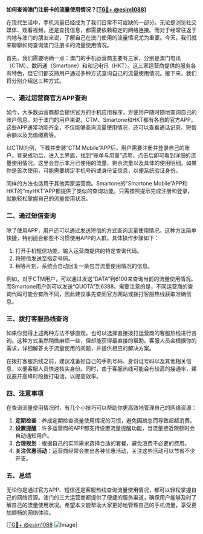 **如何查询澳门注册卡的流量使用情况？[[TG💪+ @esim1088](https://t.me/s/esim1088)]**

在现代生活中，手机流量已经成为了我们日常不可或缺的一部分。无论是浏览社交媒体、观看视频，还是查找信息，都需要依赖稳定的网络连接。而对于经常往返于内地与澳门的朋友来说，了解自己在澳门使用的流量情况尤为重要。今天，我们就来聊聊如何查询澳门注册卡的流量使用情况。

首先，我们需要明确一点：澳门的手机运营商主要有三家，分别是澳门电讯（CTM）、数码通（Smartone）和和记电讯（HKT）。这三家运营商提供的服务各有特色，但它们都支持用户通过多种方式查询自己的流量使用情况。接下来，我们将分别介绍这三种方式。

### 一、通过运营商官方APP查询

如今，大多数运营商都会提供官方的手机应用程序，方便用户随时随地查询自己的账户信息。对于澳门的用户来说，CTM、Smartone和HKT都有各自的官方APP。这些APP通常功能齐全，不仅能够查询流量使用情况，还可以查看通话记录、短信余额以及充值缴费等。

以CTM为例，下载并安装“CTM Mobile”APP后，用户需要注册并登录自己的账户。登录成功后，进入主界面，找到“账单与用量”选项，点击后即可看到详细的流量使用情况。这里会显示本月已使用的流量、剩余流量以及具体的使用明细。如果你是首次使用，可能需要绑定手机号码或身份证信息，以便系统验证身份。

同样的方法也适用于其他两家运营商。Smartone的“Smartone Mobile”APP和HKT的“myHKT”APP都提供了类似的查询功能。只需按照提示完成注册和登录，就能轻松掌握自己的流量使用状况。

### 二、通过短信查询

除了使用APP，用户还可以通过发送短信的方式查询流量使用情况。这种方法简单快捷，特别适合那些不习惯使用APP的人群。具体操作步骤如下：

1. 打开手机短信功能，输入运营商提供的特定查询代码。
2. 将短信发送至指定号码。
3. 稍等片刻，系统会自动回复一条包含流量使用情况的信息。

例如，对于CTM用户，可以通过发送“DATA”到6100来查询当前的流量使用情况。而Smartone用户则可以发送“QUOTA”到6388。需要注意的是，不同运营商的查询代码可能会有所不同，因此建议事先查阅官方网站或拨打客服热线获取准确信息。

### 三、拨打客服热线查询

如果你觉得上述两种方法不够直观，也可以选择直接拨打运营商的客服热线进行咨询。这种方式虽然稍微麻烦一些，但却能获得最直接的帮助。客服人员会根据你的需求，详细解答关于流量使用的问题，并提供相应的解决方案。

在拨打客服热线之前，建议准备好自己的手机号码、身份证号码以及其他相关信息，以便客服人员快速核实身份。同时，由于客服热线可能会有较高的接通率，建议避开高峰时段拨打电话，以提高效率。

### 四、注意事项

在查询流量使用情况时，有几个小技巧可以帮助你更高效地管理自己的网络资源：

1. **定期检查**：养成定期检查流量使用情况的习惯，避免因疏忽而导致超额消费。
2. **设置提醒**：许多运营商的APP都支持设置流量提醒功能，当流量接近限额时会自动通知用户。
3. **合理规划**：根据自己的实际需求选择合适的套餐，避免浪费不必要的费用。
4. **关注优惠活动**：运营商经常会推出各种优惠活动，关注这些活动可以节省不少开支。

### 五、总结

无论你是通过官方APP、短信还是客服热线查询流量使用情况，都可以轻松掌握自己的网络资源。澳门的三大运营商都提供了便捷的服务渠道，确保用户能够及时了解自己的流量使用状况。希望本文能帮助大家更好地管理自己的手机流量，享受更加顺畅的网络体验。

[[TG💪+ @esim1088](https://t.me/s/esim1088) ![Image](https://i.postimg.cc/4NQfJmqS/Snipaste-2025-05-13-00-14-12.png)]